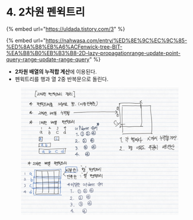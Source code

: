 # 4. 2차원 펜윅트리

{% embed url="https://uldada.tistory.com/3" %}

{% embed url="https://nahwasa.com/entry/%ED%8E%9C%EC%9C%85-%ED%8A%B8%EB%A6%ACFenwick-tree-BIT-%EA%B8%B0%EB%B3%B8-2D-lazy-propagationrange-update-point-query-range-update-range-query" %}

* **2차원 배열의 누적합 계산**에 이용된다.
* 펜윅트리를 행과 열 2중 반복문으로 돌린다.

<figure><img src="../../../.gitbook/assets/image (2) (1) (1) (1) (1) (1).png" alt=""><figcaption></figcaption></figure>
